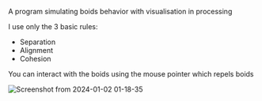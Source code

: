 A program simulating boids behavior with visualisation in processing

I use only the 3 basic rules:
 - Separation
 - Alignment
 - Cohesion

You can interact with the boids using the mouse pointer which repels boids

![Screenshot from 2024-01-02 01-18-35](https://github.com/drabart/boids/assets/48629752/9fdcb1a9-f4f5-4778-8ec5-e323110c6bb0)
